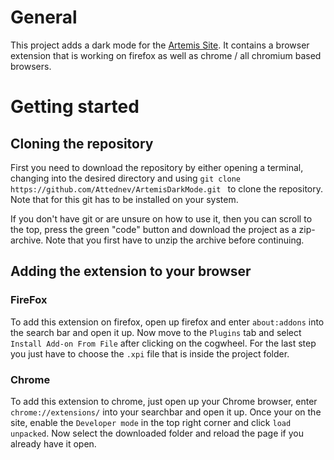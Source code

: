 # General
This project adds a dark mode for the [Artemis Site](https://artemis.ase.in.tum.de).
It contains a browser extension that is working on firefox as well as chrome / all chromium based browsers.

# Getting started
## Cloning the repository
First you need to download the repository by either opening a terminal, changing into the desired directory and using
```git clone https://github.com/Attednev/ArtemisDarkMode.git ``` to clone the repository. Note that for this git has to be installed on your system.

If you don't have git or are unsure on how to use it, then you can scroll to the top, press the green "code" button and download the project as a zip-archive. Note that you first have to unzip the archive before continuing.

## Adding the extension to your browser
### FireFox
To add this extension on firefox, open up firefox and enter ```about:addons``` into the search bar and open it up. Now move to the ```Plugins``` tab and select ```Install Add-on From File``` after clicking on the cogwheel. For the last step you just have to choose the ```.xpi``` file that is inside the project folder.

### Chrome
To add this extension to chrome, just open up your Chrome browser, enter ```chrome://extensions/``` into your searchbar and open it up.
Once your on the site, enable the ```Developer mode``` in the top right corner and click ```load unpacked```. Now select the downloaded folder and reload the page if you already have it open.
